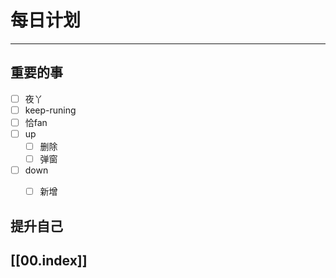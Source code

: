 
# 每日计划
---
## 重要的事

- [ ]    夜丫
- [ ]   keep-runing
- [ ] 恰fan
- [ ] up
	- [ ] 删除
	- [ ] 弹窗
- [ ]  down
	- [ ] 新增



## 提升自己

  



## [[00.index]]










